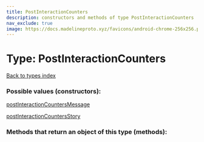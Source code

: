 ```yaml
---
title: PostInteractionCounters
description: constructors and methods of type PostInteractionCounters
nav_exclude: true
image: https://docs.madelineproto.xyz/favicons/android-chrome-256x256.png
---
```

# Type: PostInteractionCounters
[Back to types index](index.html)



### Possible values (constructors):

[postInteractionCountersMessage](/API_docs/constructors/postInteractionCountersMessage.html)  

[postInteractionCountersStory](/API_docs/constructors/postInteractionCountersStory.html)  



### Methods that return an object of this type (methods):



